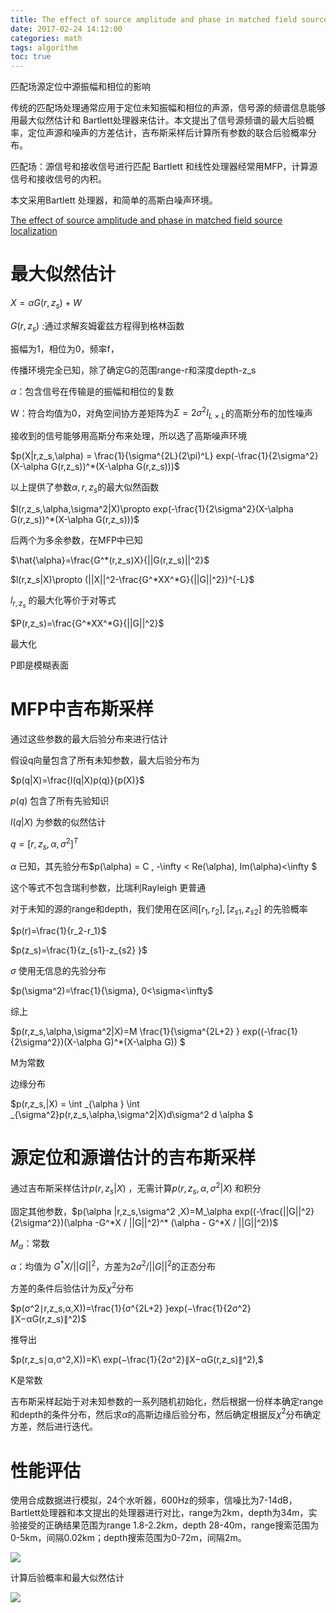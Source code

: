 ```yaml
---
title: The effect of source amplitude and phase in matched field source localization
date: 2017-02-24 14:12:00
categories: math
tags: algorithm
toc: true
---
```

匹配场源定位中源振幅和相位的影响
<!---more--->
传统的匹配场处理通常应用于定位未知振幅和相位的声源，信号源的频谱信息能够用最大似然估计和 Bartlett处理器来估计。本文提出了信号源频谱的最大后验概率，定位声源和噪声的方差估计，吉布斯采样后计算所有参数的联合后验概率分布。


匹配场：源信号和接收信号进行匹配
Bartlett 和线性处理器经常用MFP，计算源信号和接收信号的内积。

本文采用Bartlett 处理器，和简单的高斯白噪声环境。


[The effect of source amplitude and phase in matched field source localization](http://asa.scitation.org/doi/full/10.1121/1.2166927)

# 最大似然估计

$X=\alpha G(r,z_s)+W$

$G(r,z_s)$ :通过求解亥姆霍兹方程得到格林函数

振幅为1，相位为0，频率f，

传播环境完全已知，除了确定G的范围range-r和深度depth-z_s

$\alpha$：包含信号在传输是的振幅和相位的复数

W：符合均值为0，对角空间协方差矩阵为$\Sigma = 2\sigma ^2 I_{L\times L } ​$的高斯分布的加性噪声

接收到的信号能够用高斯分布来处理，所以选了高斯噪声环境

$p(X|r,z_s,\alpha) = \frac{1}{\sigma^{2L}(2\pi)^L} exp(-\frac{1}{2\sigma^2}(X-\alpha G(r,z_s))^*(X-\alpha G(r,z_s)))$

以上提供了参数$\alpha,r,z_s$的最大似然函数

$l(r,z_s,\alpha,\sigma^2|X)\propto  exp(-\frac{1}{2\sigma^2}(X-\alpha G(r,z_s))^*(X-\alpha G(r,z_s)))$

后两个为多余参数，在MFP中已知

$\hat{\alpha}=\frac{G^*(r,z_s)X}{||G(r,z_s)||^2}$

$l(r,z_s|X)\propto  (||X||^2-\frac{G^*XX^*G}{||G||^2})^{-L}$

$l_{r,z_s}$ 的最大化等价于对等式

$P(r,z_s)=\frac{G^*XX^*G}{||G||^2}$

最大化



P即是模糊表面



# MFP中吉布斯采样

通过这些参数的最大后验分布来进行估计

假设q向量包含了所有未知参数，最大后验分布为

$p(q|X)=\frac{l(q|X)p(q)}{p(X)}$

$p(q)$ 包含了所有先验知识

$l(q|X)$ 为参数的似然估计

$q=[r, z_s,\alpha, \sigma^2]^T$ 

$\alpha$ 已知，其先验分布$p(\alpha) = C , -\infty < Re(\alpha), Im(\alpha)<\infty $

这个等式不包含瑞利参数，比瑞利Rayleigh 更普通



对于未知的源的range和depth，我们使用在区间$[r_1,r_2], [z_{s1},z_{s2}]$ 的先验概率

$p(r)=\frac{1}{r_2-r_1}$

$p(z_s)=\frac{1}{z_{s1}-z_{s2} }$



$\sigma$ 使用无信息的先验分布

$p(\sigma^2)=\frac{1}{\sigma}, 0<\sigma<\infty$



综上

$p(r,z_s,\alpha,\sigma^2|X)=M \frac{1}{\sigma^{2L+2} } exp((-\frac{1}{2\sigma^2})(X-\alpha G)^*(X-\alpha G)) $

M为常数

边缘分布

$p(r,z_s,|X)   =  \int _{\alpha } \int _{\sigma^2}p(r,z_s,\alpha,\sigma^2|X)d\sigma^2 d \alpha $

# 源定位和源谱估计的吉布斯采样

通过吉布斯采样估计$p(r,z_s|X)$ ，无需计算$p(r,z_s,\alpha,\sigma^2|X)$ 和积分

固定其他参数，$p(\alpha |r,z_s,\sigma^2 ,X)=M_\alpha exp((-\frac{||G||^2}{2\sigma^2})(\alpha -G^*X / ||G||^2)^* (\alpha - G^*X / ||G||^2))$

$M_\alpha$：常数

$\alpha$：均值为 $G^*X / ||G||^2$，方差为$2\sigma^2 / ||G||^2$的正态分布

方差的条件后验估计为反$\chi^2$分布

$p(σ^2∣r,z_s,α,X))=\frac{1}{σ^{2L+2} }exp(−\frac{1}{2σ^2}∥X−αG(r,z_s)∥^2)$

推导出

$p(r,z_s∣α,σ^2,X))=K\ exp(−\frac{1}{2σ^2}∥X−αG(r,z_s)∥^2),$

K是常数



吉布斯采样起始于对未知参数的一系列随机初始化，然后根据一份样本确定range和depth的条件分布，然后求$\alpha$的高斯边缘后验分布，然后确定根据反$\chi^2$分布确定方差，然后进行迭代。

# 性能评估

使用合成数据进行模拟，24个水听器，600Hz的频率，信噪比为7-14dB，Bartlett处理器和本文提出的处理器进行对比，range为2km，depth为34m，实验接受的正确结果范围为range 1.8-2.2km，depth 28-40m，range搜索范围为0-5km，间隔0.02km；depth搜索范围为0-72m，间隔2m。

![](http://asa.scitation.org/na101/home/literatum/publisher/aip/journals/content/jas/2006/jas.2006.119.issue-3/1.2166927/production/images/large/1.2166927.figures.f1.jpeg)



计算后验概率和最大似然估计

![](http://asa.scitation.org/na101/home/literatum/publisher/aip/journals/content/jas/2006/jas.2006.119.issue-3/1.2166927/production/images/large/1.2166927.figures.f2.jpeg)











